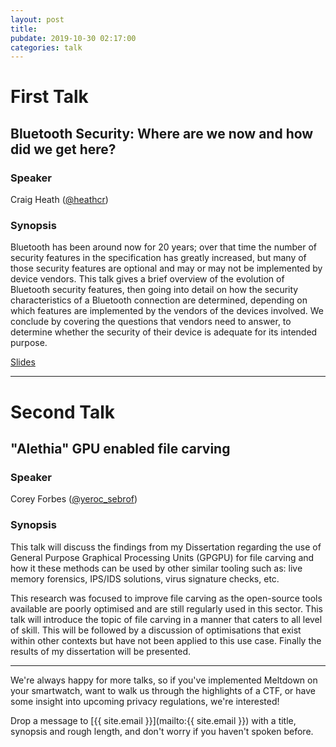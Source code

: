 ```yaml
---
layout: post
title:
pubdate: 2019-10-30 02:17:00
categories: talk
---
```


# First Talk

## Bluetooth Security: Where are we now and how did we get here?

### Speaker

Craig Heath ([@heathcr](https://twitter.com/heathcr))

### Synopsis

Bluetooth has been around now for 20 years; over that time the number of security features in the specification has greatly increased, but many of those security features are optional and may or may not be implemented by device vendors.  This talk gives a brief overview of the evolution of Bluetooth security features, then going into detail on how the security characteristics of a Bluetooth connection are determined, depending on which features are implemented by the vendors of the devices involved.  We conclude by covering the questions that vendors need to answer, to determine whether the security of their device is adequate for its intended purpose.

[Slides](https://www.slideshare.net/heathcr/dc4420-bluetooth-security)

<hr>

# Second Talk

## "Alethia" GPU enabled file carving

### Speaker

Corey Forbes ([@yeroc_sebrof](https://twitter.com/yeroc_sebrof))

### Synopsis

This talk will discuss the findings from my Dissertation regarding the use of General Purpose Graphical Processing Units (GPGPU) for file carving and how it these methods can be used by other similar tooling such as: live memory forensics, IPS/IDS solutions, virus signature checks, etc.

This research was focused to improve file carving as the open-source tools available are poorly optimised and are still regularly used in this sector. This talk will introduce the topic of file carving in a manner that caters to all level of skill. This will be followed by a discussion of optimisations that exist within other contexts but have not been applied to this use case. Finally the results of my dissertation will be presented.

<hr>

We're always happy for more talks, so if you've implemented Meltdown on your smartwatch,
want to walk us through the highlights of a CTF, or have some insight into upcoming privacy
regulations, we're interested!

Drop a message to [{{ site.email }}](mailto:{{ site.email }}) with a title,
synopsis and rough length, and don't worry if you haven't spoken before.
